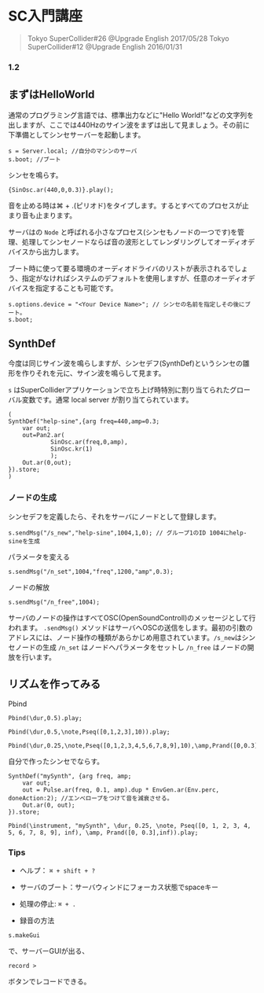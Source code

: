 # SC入門講座

>Tokyo SuperCollider#26 @Upgrade English 2017/05/28
>Tokyo SuperCollider#12 @Upgrade English 2016/01/31

### 1.2



## まずはHelloWorld

通常のプログラミング言語では、標準出力などに"Hello World!"などの文字列を出しますが、ここでは440Hzのサイン波をまずは出して見ましょう。その前に下準備としてシンセサーバーを起動します。

```
s = Server.local; //自分のマシンのサーバ
s.boot; //ブート
```

シンセを鳴らす。

```
{SinOsc.ar(440,0,0.3)}.play();

```

音を止める時は⌘ + .(ピリオド)をタイプします。するとすべてのプロセスが止まり音も止まります。


サーバはの `Node` と呼ばれる小さなプロセス(シンセもノードの一つです)を管理、処理してシンセノードならば音の波形としてレンダリングしてオーディオデバイスから出力します。

ブート時に使って要る環境のオーディオドライバのリストが表示されるでしょう、指定がなければシステムのデフォルトを使用しますが、任意のオーディオデバイスを指定することも可能です。

```
s.options.device = "<Your Device Name>"; // シンセの名前を指定しその後にブート。
s.boot;
```

## SynthDef


今度は同じサイン波を鳴らしますが、シンセデフ(SynthDef)というシンセの雛形を作りそれを元に、サイン波を鳴らして見ます。

`s` はSuperColliderアプリケーションで立ち上げ時特別に割り当てられたグローバル変数です。通常 local server が割り当てられています。

```
(
SynthDef("help-sine",{arg freq=440,amp=0.3;
	var out;
	out=Pan2.ar(
			SinOsc.ar(freq,0,amp),
			SinOsc.kr(1)
			);
	Out.ar(0,out);
}).store;
)
```

### ノードの生成

シンセデフを定義したら、それをサーバにノードとして登録します。

```
s.sendMsg("/s_new","help-sine",1004,1,0); // グループ1のID 1004にhelp-sineを生成
```

パラメータを変える

```
s.sendMsg("/n_set",1004,"freq",1200,"amp",0.3);
```

ノードの解放

```
s.sendMsg("/n_free",1004);
```

サーバのノードの操作はすべてOSC(OpenSoundControll)のメッセージとして行われます。
`.sendMsg()` メソッドはサーバへOSCの送信をします。最初の引数のアドレスには、ノード操作の種類があらかじめ用意されています。`/s_new`はシンセノードの生成 `/n_set` はノードへパラメータをセットし `/n_free` はノードの開放を行います。


## リズムを作ってみる
Pbind

```
Pbind(\dur,0.5).play;

Pbind(\dur,0.5,\note,Pseq([0,1,2,3],10)).play;

Pbind(\dur,0.25,\note,Pseq([0,1,2,3,4,5,6,7,8,9],10),\amp,Prand([0,0.3],inf)).play;
```


自分で作ったシンセでならす。

```
SynthDef("mySynth", {arg freq, amp;
	var out;
 	out = Pulse.ar(freq, 0.1, amp).dup * EnvGen.ar(Env.perc, doneAction:2); //エンべロープをつけて音を減衰させる。
 	Out.ar(0, out);
}).store;
```

```
Pbind(\instrument, "mySynth", \dur, 0.25, \note, Pseq([0, 1, 2, 3, 4, 5, 6, 7, 8, 9], inf), \amp, Prand([0, 0.3],inf)).play;
```





### Tips

- ヘルプ： `⌘ + shift + ?`

- サーバのブート：サーバウィンドにフォーカス状態でspaceキー

- 処理の停止: `⌘ + .`


- 録音の方法

```
s.makeGui

```

で、サーバーGUIが出る、

`record >`

ボタンでレコードできる。
